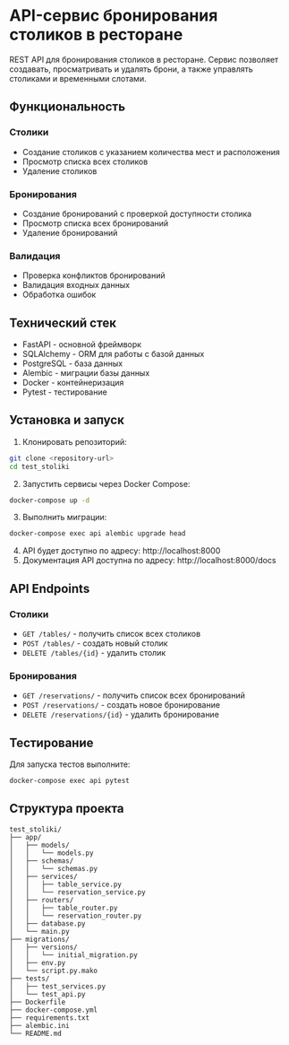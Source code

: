 # API-сервис бронирования столиков в ресторане

REST API для бронирования столиков в ресторане. Сервис позволяет создавать, просматривать и удалять брони, а также управлять столиками и временными слотами.

## Функциональность

### Столики
- Создание столиков с указанием количества мест и расположения
- Просмотр списка всех столиков
- Удаление столиков

### Бронирования
- Создание бронирований с проверкой доступности столика
- Просмотр списка всех бронирований
- Удаление бронирований

### Валидация
- Проверка конфликтов бронирований
- Валидация входных данных
- Обработка ошибок

## Технический стек

- FastAPI - основной фреймворк
- SQLAlchemy - ORM для работы с базой данных
- PostgreSQL - база данных
- Alembic - миграции базы данных
- Docker - контейнеризация
- Pytest - тестирование

## Установка и запуск

1. Клонировать репозиторий:
```bash
git clone <repository-url>
cd test_stoliki
```

2. Запустить сервисы через Docker Compose:
```bash
docker-compose up -d
```

3. Выполнить миграции:
```bash
docker-compose exec api alembic upgrade head
```

4. API будет доступно по адресу: http://localhost:8000
5. Документация API доступна по адресу: http://localhost:8000/docs

## API Endpoints

### Столики
- `GET /tables/` - получить список всех столиков
- `POST /tables/` - создать новый столик
- `DELETE /tables/{id}` - удалить столик

### Бронирования
- `GET /reservations/` - получить список всех бронирований
- `POST /reservations/` - создать новое бронирование
- `DELETE /reservations/{id}` - удалить бронирование

## Тестирование

Для запуска тестов выполните:
```bash
docker-compose exec api pytest
```

## Структура проекта

```
test_stoliki/
├── app/
│   ├── models/
│   │   └── models.py
│   ├── schemas/
│   │   └── schemas.py
│   ├── services/
│   │   ├── table_service.py
│   │   └── reservation_service.py
│   ├── routers/
│   │   ├── table_router.py
│   │   └── reservation_router.py
│   ├── database.py
│   └── main.py
├── migrations/
│   ├── versions/
│   │   └── initial_migration.py
│   ├── env.py
│   └── script.py.mako
├── tests/
│   ├── test_services.py
│   └── test_api.py
├── Dockerfile
├── docker-compose.yml
├── requirements.txt
├── alembic.ini
└── README.md
``` 